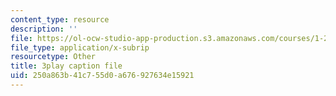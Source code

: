 ```yaml
---
content_type: resource
description: ''
file: https://ol-ocw-studio-app-production.s3.amazonaws.com/courses/1-258j-public-transportation-systems-spring-2017/250a863b41c755d0a676927634e15921_wzB8Rhm3xCU.vtt
file_type: application/x-subrip
resourcetype: Other
title: 3play caption file
uid: 250a863b-41c7-55d0-a676-927634e15921
---
```

